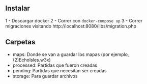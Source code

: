 ## Instalar

1 - Descargar docker
2 - Correr con `docker-compose up`
3 - Correr migraciones visitando http://localhost:8080/libs/migration.php

## Carpetas

- maps: Donde se van a guardar los mapas (por ejemplo, (2)EchoIsles.w3x)
- processed: Partidas que fueron creadas
- pending: Partidas que necesitan ser creadas
- storage: Para guardar archivos
